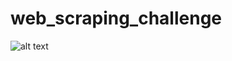 # web_scraping_challenge
![alt text](/Users/austinolea/Desktop/GIT_REPOS/web_scraping_challenge/mission_to_mars/Mission_Control_Preview.png)
